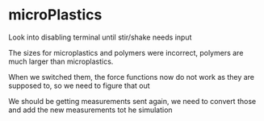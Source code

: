 # microPlastics

Look into disabling terminal until stir/shake needs input

The sizes for microplastics and polymers were incorrect, polymers are much larger than microplastics.

When we switched them, the force functions now do not work as they are supposed to, so we need to figure that out

We should be getting measurements sent again, we need to convert those and add the new measurements tot he simulation

